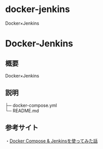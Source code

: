 # docker-jenkins
Docker×Jenkins


# Docker-Jenkins

## 概要
Docker×Jenkins

## 説明
├─ docker-compose.yml  
└─ README.md

## 参考サイト  
・[Docker Compose & Jenkinsを使ってみた話](https://qiita.com/izumin0401/items/fcb4c58e0987180754ee)
